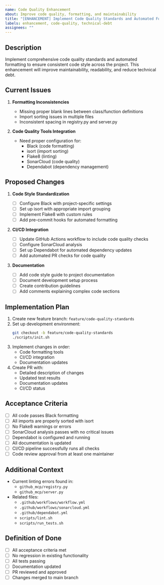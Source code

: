 ```yaml
---
name: Code Quality Enhancement
about: Improve code quality, formatting, and maintainability
title: "[ENHANCEMENT] Implement Code Quality Standards and Automated Formatting"
labels: enhancement, code-quality, technical-debt
assignees: ""
---
```


## Description

Implement comprehensive code quality standards and automated formatting to ensure consistent code style across the project. This enhancement will improve maintainability, readability, and reduce technical debt.

## Current Issues

1. **Formatting Inconsistencies**

   - Missing proper blank lines between class/function definitions
   - Import sorting issues in multiple files
   - Inconsistent spacing in registry.py and server.py

2. **Code Quality Tools Integration**
   - Need proper configuration for:
     - Black (code formatting)
     - isort (import sorting)
     - Flake8 (linting)
     - SonarCloud (code quality)
     - Dependabot (dependency management)

## Proposed Changes

1. **Code Style Standardization**

   - [ ] Configure Black with project-specific settings
   - [ ] Set up isort with appropriate import grouping
   - [ ] Implement Flake8 with custom rules
   - [ ] Add pre-commit hooks for automated formatting

2. **CI/CD Integration**

   - [ ] Update GitHub Actions workflow to include code quality checks
   - [ ] Configure SonarCloud analysis
   - [ ] Set up Dependabot for automated dependency updates
   - [ ] Add automated PR checks for code quality

3. **Documentation**
   - [ ] Add code style guide to project documentation
   - [ ] Document development setup process
   - [ ] Create contribution guidelines
   - [ ] Add comments explaining complex code sections

## Implementation Plan

1. Create new feature branch: `feature/code-quality-standards`
2. Set up development environment:
   ```bash
   git checkout -b feature/code-quality-standards
   ./scripts/init.sh
   ```
3. Implement changes in order:
   - Code formatting tools
   - CI/CD integration
   - Documentation updates
4. Create PR with:
   - Detailed description of changes
   - Updated test results
   - Documentation updates
   - CI/CD status

## Acceptance Criteria

- [ ] All code passes Black formatting
- [ ] All imports are properly sorted with isort
- [ ] No Flake8 warnings or errors
- [ ] SonarCloud analysis passes with no critical issues
- [ ] Dependabot is configured and running
- [ ] All documentation is updated
- [ ] CI/CD pipeline successfully runs all checks
- [ ] Code review approval from at least one maintainer

## Additional Context

- Current linting errors found in:
  - `github_mcp/registry.py`
  - `github_mcp/server.py`
- Related files:
  - `.github/workflows/workflow.yml`
  - `.github/workflows/sonarcloud.yml`
  - `.github/dependabot.yml`
  - `scripts/lint.sh`
  - `scripts/run_tests.sh`

## Definition of Done

- [ ] All acceptance criteria met
- [ ] No regression in existing functionality
- [ ] All tests passing
- [ ] Documentation updated
- [ ] PR reviewed and approved
- [ ] Changes merged to main branch
